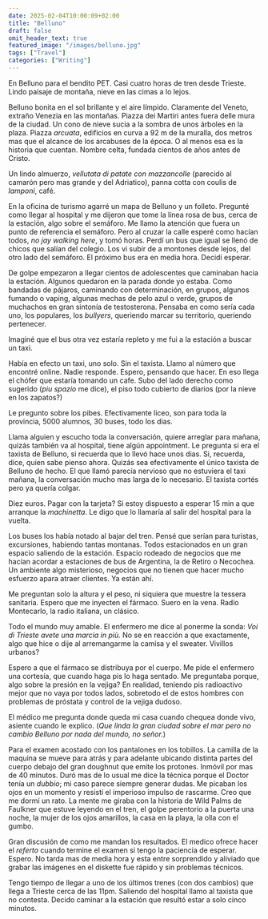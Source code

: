 ```yaml
---
date: 2025-02-04T10:00:09+02:00
title: "Belluno"
draft: false
omit_header_text: true
featured_image: "/images/belluno.jpg"
tags: ["Travel"]
categories: ["Writing"]
---
```


En Belluno para el bendito PET. Casi cuatro horas de tren desde
Trieste. Lindo paisaje de montaña, nieve en las cimas a lo lejos.

Belluno bonita en el sol brillante y el aire límpido. Claramente del
Veneto, extraño Venezia en las montañas. Piazza dei Martiri antes
fuera delle mura de la ciudad. Un cono de nieve sucia a la sombra de
unos árboles en la plaza. Piazza *arcuata*, edificios en curva a 92 m de la muralla, dos metros mas que  el alcance de los arcabuses de la época. O al menos esa es la historia que  cuentan. Nombre celta, fundada cientos de años antes de Cristo.

Un lindo almuerzo, *vellutata di patate con mazzancolle* (parecido al
camarón pero mas grande y del Adriatico), panna cotta con coulis de
*lamponi*, café.

En la oficina de turismo agarré un mapa de Belluno y un
folleto. Pregunté como llegar al hospital y me dijeron que  tome la línea rosa de bus, cerca de la estación, algo sobre el semáforo. Me llamo la atención que  fuera un punto de referencia el semáforo. Pero al cruzar la calle esperé como hacían todos, *no jay walking here*, y tomó horas. Perdí un bus que  igual se llenó de chicos que  salían del
colegio. Los vi subir de a montones desde lejos, del otro lado del
semáforo. El próximo bus era en media hora. Decidí esperar.

De golpe empezaron a llegar cientos de adolescentes que  caminaban hacia la estación. Algunos quedaron en la parada donde yo estaba. Como
bandadas de pájaros, caminando con determinación, en grupos, algunos
fumando o vaping, algunas mechas de pelo azul o verde, grupos de
muchachos en gran sintonía de testosterona. Pensaba en como sería cada
uno, los populares, los *bullyers*, queriendo marcar su territorio,
queriendo pertenecer.

Imaginé que  el bus otra vez estaría repleto y me fui a la estación a
buscar un taxi.

Había en efecto un taxi, uno solo. Sin el taxista. Llamo al número que 
encontré online. Nadie responde. Espero, pensando que  hacer. En eso
llega el chófer que estaría tomando un cafe. Subo del lado derecho
como sugerido (*piu spazio* me dice), el piso todo cubierto de diarios
(por la nieve en los zapatos?)

Le pregunto sobre los pibes. Efectivamente liceo, son para toda la
provincia, 5000 alumnos, 30 buses, todo los dias. 

Llama alguien y escucho toda la conversación, quiere arreglar para
mañana, quizás también va al hospital, tiene algún appointment. Le
pregunta si era el taxista de Belluno, si recuerda que lo llevó hace
unos dias. Si, recuerda, dice, quien sabe pienso ahora. Quizás sea
efectivamente el único taxista de Belluno de hecho.  El que  llamó
parecía nervioso que  no estuviera el taxi mañana, la conversación mucho mas larga de lo necesario. El taxista cortés pero ya quería colgar.

Diez euros. Pagar con la tarjeta? Si estoy dispuesto a esperar 15 min
a que  arranque la *machinetta*. Le digo que lo llamaría al salir del
hospital para la vuelta.

Los buses los había notado al bajar del tren. Pensé que  serían para
turistas, excursiones, habiendo tantas montanas. Todos estacionados en
un gran espacio saliendo de la estación. Espacio rodeado de negocios que me hacían acordar a estaciones de bus de Argentina, la de Retiro o
Necochea. Un ambiente algo misterioso, negocios que  no tienen que  hacer mucho esfuerzo apara atraer clientes. Ya están ahí.

Me preguntan solo la altura y el peso, ni siquiera que  muestre la
tessera sanitaria. Espero que  me inyecten el fármaco. Suero en la
vena. Radio Montecarlo, la radio italiana, un clásico.

Todo el mundo muy amable. El enfermero me dice al ponerme la sonda: *Voi di Trieste avete una marcia in più.* No se en reacción a que  exactamente, algo que  hice o dije al arremangarme la camisa y el sweater. Vivillos urbanos?

Espero a que  el fármaco se distribuya por el cuerpo. Me pide el
enfermero una cortesía, que  cuando haga pis lo haga sentado. Me
preguntaba porque, algo sobre la presión en la vejiga? En realidad,
teniendo pis radioactivo mejor que  no vaya por todos lados, sobretodo
el de estos hombres con problemas de próstata y control de la vejiga
dudoso.

El médico me pregunta donde queda mi casa cuando chequea donde vivo,
asiente cuando le explico. (*Que linda la gran ciudad sobre el mar pero
no cambio Belluno por nada del mundo, no señor.*)

Para el examen acostado con los pantalones en los tobillos. La camilla
de la maquina se mueve para atrás y para adelante ubicando distinta
partes del cuerpo debajo del gran doughnut que emite los
protones. Inmóvil por mas de 40 minutos. Duró mas de lo usual me dice la
técnica porque el Doctor tenía un *dubbio*; mi caso parece siempre
generar dudas. Me picaban los ojos en un momento y resistí el
imperioso impulso de rascarme. Creo que me dormí un rato. La mente me
giraba con la historia de Wild Palms de Faulkner que estuve leyendo en
el tren, el golpe perentorio a la puerta una noche, la mujer de los
ojos amarillos, la casa en la playa, la olla con el gumbo.

Gran discusión de como me mandan los resultados. El medico ofrece
hacer el *referto* cuando termine el examen si tengo la paciencia de
esperar. Espero. No tarda mas de media hora y esta entre sorprendido y
aliviado que grabar las imágenes en el diskette fue rápido y sin
problemas técnicos.

Tengo tiempo de llegar a uno de los últimos trenes (con dos cambios)
que llega a Trieste cerca de las 11pm. Saliendo del hospital llamo al
taxista que no contesta. Decido caminar a la estación que resultó
estar a solo cinco minutos.
  
